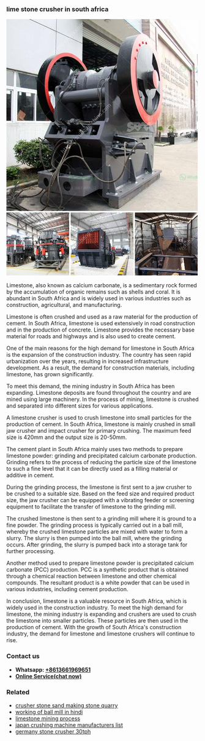 <h3>lime stone crusher in south africa</h3><img src='1708497997.jpg' alt=''><p>Limestone, also known as calcium carbonate, is a sedimentary rock formed by the accumulation of organic remains such as shells and coral. It is abundant in South Africa and is widely used in various industries such as construction, agricultural, and manufacturing.</p><p>Limestone is often crushed and used as a raw material for the production of cement. In South Africa, limestone is used extensively in road construction and in the production of concrete. Limestone provides the necessary base material for roads and highways and is also used to create cement.</p><p>One of the main reasons for the high demand for limestone in South Africa is the expansion of the construction industry. The country has seen rapid urbanization over the years, resulting in increased infrastructure development. As a result, the demand for construction materials, including limestone, has grown significantly.</p><p>To meet this demand, the mining industry in South Africa has been expanding. Limestone deposits are found throughout the country and are mined using large machinery. In the process of mining, limestone is crushed and separated into different sizes for various applications.</p><p>A limestone crusher is used to crush limestone into small particles for the production of cement. In South Africa, limestone is mainly crushed in small jaw crusher and impact crusher for primary crushing. The maximum feed size is 420mm and the output size is 20-50mm.</p><p>The cement plant in South Africa mainly uses two methods to prepare limestone powder: grinding and precipitated calcium carbonate production. Grinding refers to the process of reducing the particle size of the limestone to such a fine level that it can be directly used as a filling material or additive in cement.</p><p>During the grinding process, the limestone is first sent to a jaw crusher to be crushed to a suitable size. Based on the feed size and required product size, the jaw crusher can be equipped with a vibrating feeder or screening equipment to facilitate the transfer of limestone to the grinding mill.</p><p>The crushed limestone is then sent to a grinding mill where it is ground to a fine powder. The grinding process is typically carried out in a ball mill, whereby the crushed limestone particles are mixed with water to form a slurry. The slurry is then pumped into the ball mill, where the grinding occurs. After grinding, the slurry is pumped back into a storage tank for further processing.</p><p>Another method used to prepare limestone powder is precipitated calcium carbonate (PCC) production. PCC is a synthetic product that is obtained through a chemical reaction between limestone and other chemical compounds. The resultant product is a white powder that can be used in various industries, including cement production.</p><p>In conclusion, limestone is a valuable resource in South Africa, which is widely used in the construction industry. To meet the high demand for limestone, the mining industry is expanding and crushers are used to crush the limestone into smaller particles. These particles are then used in the production of cement. With the growth of South Africa's construction industry, the demand for limestone and limestone crushers will continue to rise.</p><h3>Contact us</h3><ul><li><strong>Whatsapp:&nbsp;<a href="https://wa.me/8613661969651">+8613661969651</a></strong></li><li><a href="https://swt.shibang-china.com/?git&amp;zhl&amp;lime stone crusher in south africa"><strong>Online Service(chat now)</strong></a></li></ul><h3>Related</h3><ul><li><a href='crusher stone sand making stone quarry.md'>crusher stone sand making stone quarry</a></li><li><a href='working of ball mill in hindi.md'>working of ball mill in hindi</a></li><li><a href='limestone mining process.md'>limestone mining process</a></li><li><a href='japan crushing machine manufacturers list.md'>japan crushing machine manufacturers list</a></li><li><a href='germany stone crusher 30tph.md'>germany stone crusher 30tph</a></li></ul>